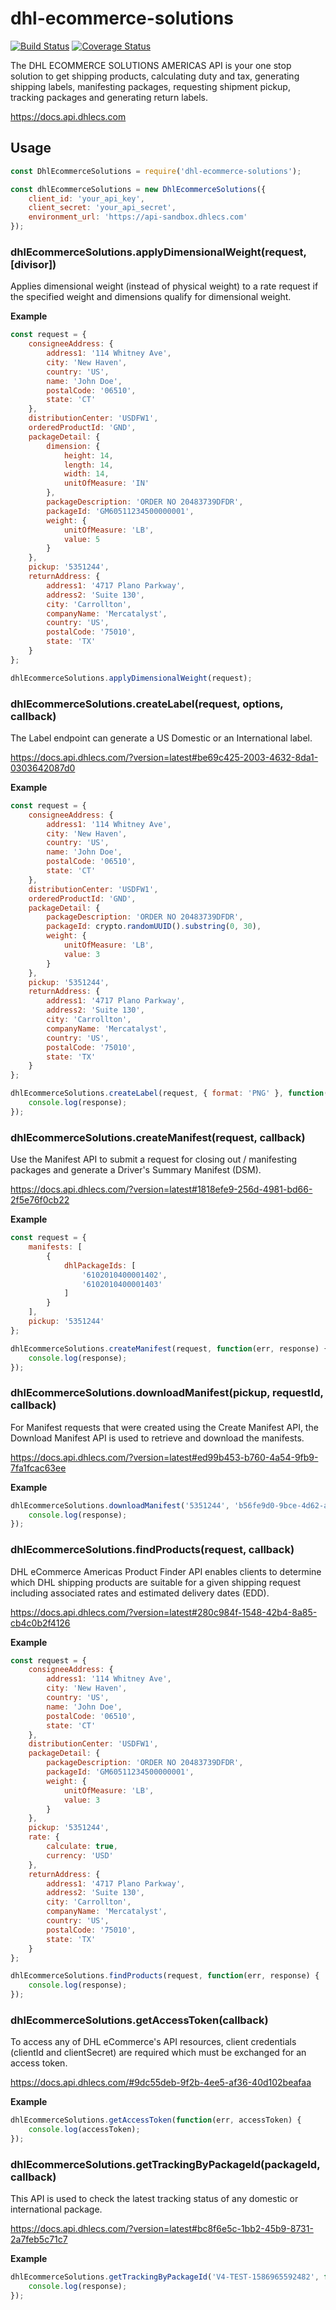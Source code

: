 # dhl-ecommerce-solutions

[![Build Status](https://github.com/mediocre/dhl-ecommerce-solutions/actions/workflows/continuousIntegration.yaml/badge.svg?branch=main)](https://github.com/mediocre/dhl-ecommerce-solutions/actions?query=workflow%3Abuild+branch%3Amain)
[![Coverage Status](https://coveralls.io/repos/github/mediocre/dhl-ecommerce-solutions/badge.svg?branch=main)](https://coveralls.io/github/mediocre/dhl-ecommerce-solutions?branch=main)

The DHL ECOMMERCE SOLUTIONS AMERICAS API is your one stop solution to get shipping products, calculating duty and tax, generating shipping labels, manifesting packages, requesting shipment pickup, tracking packages and generating return labels.

https://docs.api.dhlecs.com

## Usage

```javascript
const DhlEcommerceSolutions = require('dhl-ecommerce-solutions');

const dhlEcommerceSolutions = new DhlEcommerceSolutions({
    client_id: 'your_api_key',
    client_secret: 'your_api_secret',
    environment_url: 'https://api-sandbox.dhlecs.com'
});
```

### dhlEcommerceSolutions.applyDimensionalWeight(request, [divisor])

Applies dimensional weight (instead of physical weight) to a rate request if the specified weight and dimensions qualify for dimensional weight.

**Example**

```javascript
const request = {
    consigneeAddress: {
        address1: '114 Whitney Ave',
        city: 'New Haven',
        country: 'US',
        name: 'John Doe',
        postalCode: '06510',
        state: 'CT'
    },
    distributionCenter: 'USDFW1',
    orderedProductId: 'GND',
    packageDetail: {
        dimension: {
            height: 14,
            length: 14,
            width: 14,
            unitOfMeasure: 'IN'
        },
        packageDescription: 'ORDER NO 20483739DFDR',
        packageId: 'GM60511234500000001',
        weight: {
            unitOfMeasure: 'LB',
            value: 5
        }
    },
    pickup: '5351244',
    returnAddress: {
        address1: '4717 Plano Parkway',
        address2: 'Suite 130',
        city: 'Carrollton',
        companyName: 'Mercatalyst',
        country: 'US',
        postalCode: '75010',
        state: 'TX'
    }
};

dhlEcommerceSolutions.applyDimensionalWeight(request);
```

### dhlEcommerceSolutions.createLabel(request, options, callback)

The Label endpoint can generate a US Domestic or an International label.

https://docs.api.dhlecs.com/?version=latest#be69c425-2003-4632-8da1-0303642087d0

**Example**

```javascript
const request = {
    consigneeAddress: {
        address1: '114 Whitney Ave',
        city: 'New Haven',
        country: 'US',
        name: 'John Doe',
        postalCode: '06510',
        state: 'CT'
    },
    distributionCenter: 'USDFW1',
    orderedProductId: 'GND',
    packageDetail: {
        packageDescription: 'ORDER NO 20483739DFDR',
        packageId: crypto.randomUUID().substring(0, 30),
        weight: {
            unitOfMeasure: 'LB',
            value: 3
        }
    },
    pickup: '5351244',
    returnAddress: {
        address1: '4717 Plano Parkway',
        address2: 'Suite 130',
        city: 'Carrollton',
        companyName: 'Mercatalyst',
        country: 'US',
        postalCode: '75010',
        state: 'TX'
    }
};

dhlEcommerceSolutions.createLabel(request, { format: 'PNG' }, function(err, response) {
    console.log(response);
});
```

### dhlEcommerceSolutions.createManifest(request, callback)

Use the Manifest API to submit a request for closing out / manifesting packages and generate a Driver's Summary Manifest (DSM).

https://docs.api.dhlecs.com/?version=latest#1818efe9-256d-4981-bd66-2f5e76f0cb22

**Example**

```javascript
const request = {
    manifests: [
        {
            dhlPackageIds: [
                '6102010400001402',
                '6102010400001403'
            ]
        }
    ],
    pickup: '5351244'
};

dhlEcommerceSolutions.createManifest(request, function(err, response) {
    console.log(response);
});
```

### dhlEcommerceSolutions.downloadManifest(pickup, requestId, callback)

For Manifest requests that were created using the Create Manifest API, the Download Manifest API is used to retrieve and download the manifests.

https://docs.api.dhlecs.com/?version=latest#ed99b453-b760-4a54-9fb9-7fa1fcac63ee

**Example**

```javascript
dhlEcommerceSolutions.downloadManifest('5351244', 'b56fe9d0-9bce-4d62-a11f-f8f8635f985a', function(err, response) {
    console.log(response);
});
```

### dhlEcommerceSolutions.findProducts(request, callback)

DHL eCommerce Americas Product Finder API enables clients to determine which DHL shipping products are suitable for a given shipping request including associated rates and estimated delivery dates (EDD).

https://docs.api.dhlecs.com/?version=latest#280c984f-1548-42b4-8a85-cb4c0b2f4126

**Example**

```javascript
const request = {
    consigneeAddress: {
        address1: '114 Whitney Ave',
        city: 'New Haven',
        country: 'US',
        name: 'John Doe',
        postalCode: '06510',
        state: 'CT'
    },
    distributionCenter: 'USDFW1',
    packageDetail: {
        packageDescription: 'ORDER NO 20483739DFDR',
        packageId: 'GM60511234500000001',
        weight: {
            unitOfMeasure: 'LB',
            value: 3
        }
    },
    pickup: '5351244',
    rate: {
        calculate: true,
        currency: 'USD'
    },
    returnAddress: {
        address1: '4717 Plano Parkway',
        address2: 'Suite 130',
        city: 'Carrollton',
        companyName: 'Mercatalyst',
        country: 'US',
        postalCode: '75010',
        state: 'TX'
    }
};

dhlEcommerceSolutions.findProducts(request, function(err, response) {
    console.log(response);
});
```

### dhlEcommerceSolutions.getAccessToken(callback)

To access any of DHL eCommerce's API resources, client credentials (clientId and clientSecret) are required which must be exchanged for an access token.

https://docs.api.dhlecs.com/#9dc55deb-9f2b-4ee5-af36-40d102beafaa

**Example**

```javascript
dhlEcommerceSolutions.getAccessToken(function(err, accessToken) {
    console.log(accessToken);
});
```

### dhlEcommerceSolutions.getTrackingByPackageId(packageId, callback)

This API is used to check the latest tracking status of any domestic or international package.

https://docs.api.dhlecs.com/?version=latest#bc8f6e5c-1bb2-45b9-8731-2a7feb5c71c7

**Example**

```javascript
dhlEcommerceSolutions.getTrackingByPackageId('V4-TEST-1586965592482', function(err, response) {
    console.log(response);
});
```